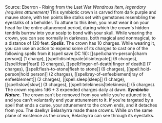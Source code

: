 Source: Eberron - Rising from the Last War
*Wondrous item, legendary (requires attunement)*
This symbiotic crown is carved from dark purple and mauve stone, with ten points like stalks set with gemstones resembling the eyestalks of a beholder. To attune to this item, you must wear it on your head for the entire attunement period, during which the crown's hidden tendrils burrow into your scalp to bond with your skull.
While wearing the crown, you can see normally in darkness, both magical and nonmagical, to a distance of 120 feet.
***Spells.*** The crown has 10 charges. While wearing it, you can use an action to expend some of its charges to cast one of the following spells from it (spell save DC 16): [[spell:charm-person|charm person]] (1 charge), [[spell:disintegrate|disintegrate]] (6 charges), [[spell:fear|fear]] (3 charges), [[spell:finger-of-death|finger of death]] (7 charges), [[spell:flesh-to-stone|flesh to stone]] (6 charges), [[spell:hold-person|hold person]] (2 charges), [[spell:ray-of-enfeeblement|ray of enfeeblement]] (2 charges), [[spell:sleep|sleep]] (1 charge), [[spell:slow|slow]] (3 charges), [[spell:telekinesis|telekinesis]] (5 charges).
The crown regains 1d6 + 3 expended charges daily at dawn.
***Symbiotic Nature.*** The crown can't be removed from you while you're attuned to it, and you can't voluntarily end your attunement to it. If you're targeted by a spell that ends a curse, your attunement to the crown ends, and it detaches from you.
The daelkyr Belashyrra made these crowns. While on the same plane of existence as the crown, Belashyrra can see through its eyestalks.